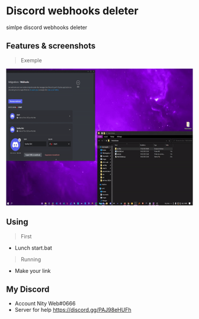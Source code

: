 # Discord webhooks deleter
simlpe discord webhooks deleter 

## Features & screenshots

> Exemple
<img src="demo.gif" width="665" height="369"/> 

## Using
> First
* Lunch start.bat
> Running
* Make your link

## My Discord
* Account
Nity Web#0666
* Server for help
https://discord.gg/PAJ98eHUFh
